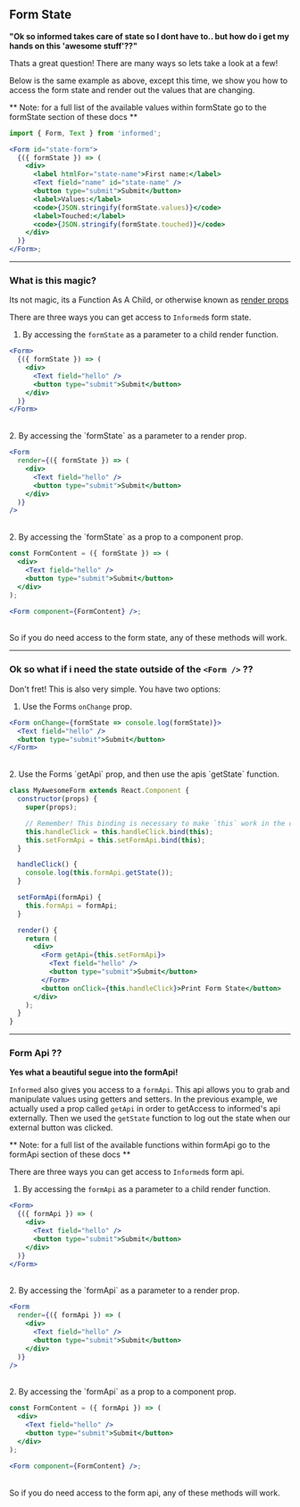 ## Form State

**"Ok so informed takes care of state so I dont have to.. but how do i get my hands
on this 'awesome stuff'??"**

Thats a great question! There are many ways so lets take a look at a few!

Below is the same example as above, except this time, we show you how to access
the form state and render out the values that are changing.

**
Note: for a full list of the available values within formState go to the
formState section of these docs
**

<!-- STORY -->

```jsx
import { Form, Text } from 'informed';

<Form id="state-form">
  {({ formState }) => (
    <div>
      <label htmlFor="state-name">First name:</label>
      <Text field="name" id="state-name" />
      <button type="submit">Submit</button>
      <label>Values:</label>
      <code>{JSON.stringify(formState.values)}</code>
      <label>Touched:</label>
      <code>{JSON.stringify(formState.touched)}</code>
    </div>
  )}
</Form>;
```

---

### What is this magic?

Its not magic, its a Function As A Child, or otherwise known as [render props](https://reactjs.org/docs/render-props.html)

There are three ways you can get access to `Informed`s form state.

1. By accessing the `formState` as a parameter to a child render function.

```jsx
<Form>
  {({ formState }) => (
    <div>
      <Text field="hello" />
      <button type="submit">Submit</button>
    </div>
  )}
</Form>
```

  <br/>
  2. By accessing the `formState` as a parameter to a render prop.

```jsx
<Form
  render={({ formState }) => (
    <div>
      <Text field="hello" />
      <button type="submit">Submit</button>
    </div>
  )}
/>
```

  <br/>
  2. By accessing the `formState` as a prop to a component prop.

```jsx
const FormContent = ({ formState }) => (
  <div>
    <Text field="hello" />
    <button type="submit">Submit</button>
  </div>
);

<Form component={FormContent} />;
```

  <br/>
  So if you do need access to the form state, any of these methods will work.

---

### Ok so what if i need the state outside of the `<Form />` ??

Don't fret! This is also very simple. You have two options:

1. Use the Forms `onChange` prop.

```jsx
<Form onChange={formState => console.log(formState)}>
  <Text field="hello" />
  <button type="submit">Submit</button>
</Form>
```

  <br/>
  2. Use the Forms `getApi` prop, and then use the apis `getState` function.

```jsx
class MyAwesomeForm extends React.Component {
  constructor(props) {
    super(props);

    // Remember! This binding is necessary to make `this` work in the callback
    this.handleClick = this.handleClick.bind(this);
    this.setFormApi = this.setFormApi.bind(this);
  }

  handleClick() {
    console.log(this.formApi.getState());
  }

  setFormApi(formApi) {
    this.formApi = formApi;
  }

  render() {
    return (
      <div>
        <Form getApi={this.setFormApi}>
          <Text field="hello" />
          <button type="submit">Submit</button>
        </Form>
        <button onClick={this.handleClick}>Print Form State</button>
      </div>
    );
  }
}
```

---

### Form Api ??

**Yes what a beautiful segue into the formApi!**

`Informed` also gives you access to a `formApi`. This api allows you to grab
and manipulate values using getters and setters. In the previous example, we
actually used a prop called `getApi` in order to getAccess to informed's api
externally. Then we used the `getState` function to log out the state when
our external button was clicked.

**
Note: for a full list of the available functions within formApi go to the
formApi section of these docs
**

There are three ways you can get access to `Informed`s form api.

1. By accessing the `formApi` as a parameter to a child render function.

```jsx
<Form>
  {({ formApi }) => (
    <div>
      <Text field="hello" />
      <button type="submit">Submit</button>
    </div>
  )}
</Form>
```

  <br/>
  2. By accessing the `formApi` as a parameter to a render prop.

```jsx
<Form
  render={({ formApi }) => (
    <div>
      <Text field="hello" />
      <button type="submit">Submit</button>
    </div>
  )}
/>
```

  <br/>
  2. By accessing the `formApi` as a prop to a component prop.

```jsx
const FormContent = ({ formApi }) => (
  <div>
    <Text field="hello" />
    <button type="submit">Submit</button>
  </div>
);

<Form component={FormContent} />;
```

  <br/>
  So if you do need access to the form api, any of these methods will work.
